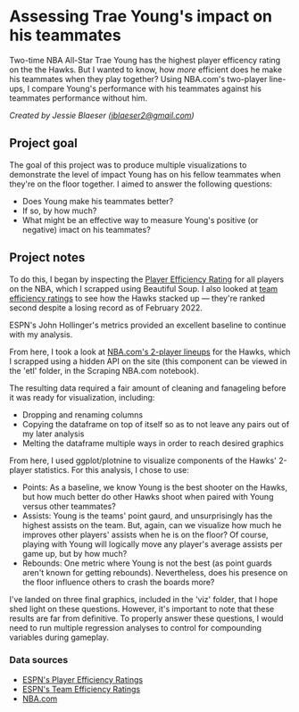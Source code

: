 # Assessing Trae Young's impact on his teammates

Two-time NBA All-Star Trae Young has the highest player efficency rating on the the Hawks. But I wanted to know, how *more* efficient does he make his teammates when they play together? Using NBA.com's two-player line-ups, I compare Young's performance with his teammates against his teammates performance without him. 

*Created by Jessie Blaeser (<jblaeser2@gmail.com>)*

## Project goal

The goal of this project was to produce multiple visualizations to demonstrate the level of impact Young has on his fellow teammates when they're on the floor together. I aimed to answer the following questions: 
* Does Young make his teammates better? 
* If so, by how much?
* What might be an effective way to measure Young's positive (or negative) imact on his teammates?

## Project notes

To do this, I began by inspecting the [Player Efficiency Rating](http://insider.espn.com/nba/hollinger/statistics) for all players on the NBA, which I scrapped using Beautiful Soup. I also looked at [team efficiency ratings](http://www.espn.com/nba/hollinger/teamstats) to see how the Hawks stacked up — they're ranked second despite a losing record as of February 2022. 

ESPN's John Hollinger's metrics provided an excellent baseline to continue with my analysis. 

From here, I took a look at [NBA.com's 2-player lineups](https://www.nba.com/stats/lineups/traditional/?Season=2021-22&SeasonType=Regular%20Season&GroupQuantity=2&TeamID=1610612737) for the Hawks, which I scrapped using a hidden API on the site (this component can be viewed in the 'etl' folder, in the Scraping NBA.com notebook).

The resulting data required a fair amount of cleaning and fanageling before it was ready for visualization, including: 
* Dropping and renaming columns
* Copying the dataframe on top of itself so as to not leave any pairs out of my later analysis
* Melting the dataframe multiple ways in order to reach desired graphics

From here, I used ggplot/plotnine to visualize components of the Hawks' 2-player statistics. For this analysis, I chose to use: 
* Points: As a baseline, we know Young is the best shooter on the Hawks, but how much better do other Hawks shoot when paired with Young versus other teammates?
* Assists: Young is the teams' point gaurd, and unsurprisingly has the highest assists on the team. But, again, can we visualize how much he improves other players' assists when he is on the floor? Of course, playing with Young will logically move any player's average assists per game up, but by how much? 
* Rebounds: One metric where Young is not the best (as point guards aren't known for getting rebounds). Nevertheless, does his presence on the floor influence others to crash the boards more? 

I've landed on three final graphics, included in the 'viz' folder, that I hope shed light on these questions. However, it's important to note that these results are far from definitive. To properly answer these questions, I would need to run multiple regression analyses to control for compounding variables during gameplay. 


### Data sources

* [ESPN's Player Efficiency Ratings](http://insider.espn.com/nba/hollinger/statistics)
* [ESPN's Team Efficiency Ratings](http://www.espn.com/nba/hollinger/teamstats)
* [NBA.com](https://www.nba.com/stats/lineups/traditional/?Season=2021-22&SeasonType=Regular%20Season&GroupQuantity=2&TeamID=1610612737)